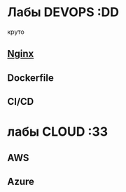 # Лабы DEVOPS :DD
круто

## [Nginx](/lab1/)

## Dockerfile

## CI/CD

# лабы CLOUD :33

## AWS

## Azure